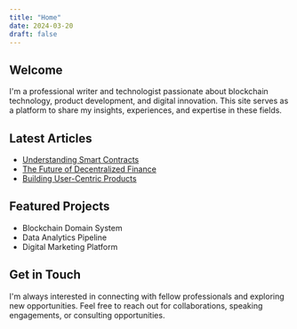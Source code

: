 ```yaml
---
title: "Home"
date: 2024-03-20
draft: false
---
```


## Welcome

I'm a professional writer and technologist passionate about blockchain technology, product development, and digital innovation. This site serves as a platform to share my insights, experiences, and expertise in these fields.

## Latest Articles

- [Understanding Smart Contracts](link-to-article)
- [The Future of Decentralized Finance](link-to-article)
- [Building User-Centric Products](link-to-article)

## Featured Projects

- Blockchain Domain System
- Data Analytics Pipeline
- Digital Marketing Platform

## Get in Touch

I'm always interested in connecting with fellow professionals and exploring new opportunities. Feel free to reach out for collaborations, speaking engagements, or consulting opportunities. 